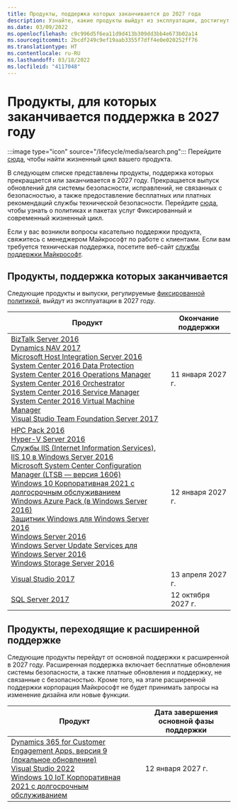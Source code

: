 ```yaml
---
title: Продукты, поддержка которых заканчивается до 2027 года
description: Узнайте, какие продукты выйдут из эксплуатации, достигнут конца поддержки или перейдут от основной поддержки к расширенной в 2027 году.
ms.date: 03/09/2022
ms.openlocfilehash: c9c996d5f6ea11d9d413b309dd3bb4e673b02a14
ms.sourcegitcommit: 2bcdf249c9ef19aab3355f7dff4e0e020252ff76
ms.translationtype: HT
ms.contentlocale: ru-RU
ms.lasthandoff: 03/18/2022
ms.locfileid: "4117048"
---
```

# <a name="products-ending-support-in-2027"></a>Продукты, для которых заканчивается поддержка в 2027 году

:::image type="icon" source="/lifecycle/media/search.png":::
Перейдите [сюда](/lifecycle/products/), чтобы найти жизненный цикл вашего продукта.

В следующем списке представлены продукты, поддержка которых прекращается или заканчивается в 2027 году. Прекращается выпуск обновлений для системы безопасности, исправлений, не связанных с безопасностью, а также предоставление бесплатных или платных рекомендаций службы технической безопасности. Перейдите [сюда](/lifecycle/overview/product-end-of-support-overview), чтобы узнать о политиках и пакетах услуг Фиксированный и современный жизненный цикл.

Если у вас возникли вопросы касательно поддержки продукта, свяжитесь с менеджером Майкрософт по работе с клиентами. Если вам требуется техническая поддержка, посетите веб-сайт [службы поддержки Майкрософт](https://support.microsoft.com/contactus/?ws=support).





## <a name="products-reaching-end-of-support"></a>Продукты, поддержка которых заканчивается

Следующие продукты и выпуски, регулируемые [фиксированной политикой](/lifecycle/policies/fixed), выйдут из эксплуатации в 2027 году.

| Продукт | Окончание поддержки |
| --- | --- |
| [BizTalk Server 2016](/lifecycle/products/biztalk-server-2016?branch=live)<br>[Dynamics NAV 2017](/lifecycle/products/dynamics-nav-2017?branch=live)<br>[Microsoft Host Integration Server 2016](/lifecycle/products/microsoft-host-integration-server-2016?branch=live)<br>[System Center 2016 Data Protection](/lifecycle/products/system-center-2016-data-protection?branch=live)<br>[System Center 2016 Operations Manager](/lifecycle/products/system-center-2016-operations-manager?branch=live)<br>[System Center 2016 Orchestrator](/lifecycle/products/system-center-2016-orchestrator?branch=live)<br>[System Center 2016 Service Manager](/lifecycle/products/system-center-2016-service-manager?branch=live)<br>[System Center 2016 Virtual Machine Manager](/lifecycle/products/system-center-2016-virtual-machine-manager?branch=live)<br>[Visual Studio Team Foundation Server 2017](/lifecycle/products/visual-studio-team-foundation-server-2017?branch=live)<br> | 11 января 2027 г. |
| [HPC Pack 2016](/lifecycle/products/hpc-pack-2016?branch=live)<br>[Hyper-V Server 2016](/lifecycle/products/hyperv-server-2016?branch=live)<br>[Службы IIS (Internet Information Services), IIS 10 в Windows Server 2016](/lifecycle/products/internet-information-services-iis?branch=live)<br>[Microsoft System Center Configuration Manager (LTSB — версия 1606)](/lifecycle/products/microsoft-system-center-configuration-manager-ltsb-version-1606?branch=live)<br>[Windows 10 Корпоративная 2021 с долгосрочным обслуживанием](/lifecycle/products/windows-10-enterprise-ltsc-2021?branch=live)<br>[Windows Azure Pack (в Windows Server 2016)](/lifecycle/products/windows-azure-pack-on-windows-server-2016?branch=live)<br>[Защитник Windows для Windows Server 2016](/lifecycle/products/windows-defender-for-windows-server-2016?branch=live)<br>[Windows Server 2016](/lifecycle/products/windows-server-2016?branch=live)<br>[Windows Server Update Services для Windows Server 2016](/lifecycle/products/windows-server-update-services-for-windows-server-2016?branch=live)<br>[Windows Storage Server 2016](/lifecycle/products/windows-storage-server-2016?branch=live)<br> | 12 января 2027 г. |
| [Visual Studio 2017](/lifecycle/products/visual-studio-2017?branch=live)<br> | 13 апреля 2027 г. |
| [SQL Server 2017](/lifecycle/products/sql-server-2017?branch=live)<br> | 12 октября 2027 г. |


## <a name="products-moving-to-extended-support"></a>Продукты, переходящие к расширенной поддержке

Следующие продукты перейдут от основной поддержки к расширенной в 2027 году. Расширенная поддержка включает бесплатные обновления системы безопасности, а также платные обновления и поддержку, не связанные с безопасностью. Кроме того, на этапе расширенной поддержки корпорация Майкрософт не будет принимать запросы на изменение дизайна или новые функции.

| Продукт | Дата завершения основной фазы поддержки |
| --- | --- |
| [Dynamics 365 for Customer Engagement Apps, версия 9 (локальное обновление)](/lifecycle/products/dynamics-365-for-customer-engagement-apps-version-9-onpremises-update?branch=live)<br>[Visual Studio 2022 ](/lifecycle/products/visual-studio-2022?branch=live)<br>[Windows 10 IoT Корпоративная 2021 с долгосрочным обслуживанием](/lifecycle/products/windows-10-iot-enterprise-ltsc-2021?branch=live)<br> | 12 января 2027 г. |
